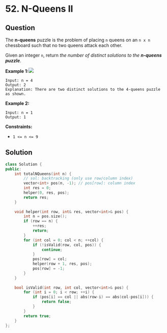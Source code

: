 # 52. N-Queens II

## Question

The **n-queens** puzzle is the problem of placing `n` queens on an `n x n` chessboard such that no two queens attack each other.

Given an integer `n`, return _the number of distinct solutions to the **n-queens puzzle**_.

**Example 1:**![](https://assets.leetcode.com/uploads/2020/11/13/queens.jpg)

```text
Input: n = 4
Output: 2
Explanation: There are two distinct solutions to the 4-queens puzzle as shown.
```

**Example 2:**

```text
Input: n = 1
Output: 1
```

**Constraints:**

* `1 <= n <= 9`

## Solution

```cpp
class Solution {
public:
    int totalNQueens(int n) {
        // sol: backtracking (only use row/column index)
        vector<int> pos(n, -1); // pos[row]: column index
        int res = 0;
        helper(0, res, pos);
        return res;
    }
    
    void helper(int row, int& res, vector<int>& pos) {
        int n = pos.size();
        if (row == n) {
            ++res;
            return;
        }
        for (int col = 0; col < n; ++col) {
            if (!isValid(row, col, pos)) {
                continue;
            }
            pos[row] = col;
            helper(row + 1, res, pos);
            pos[row] = -1;
        }
    }
    
    bool isValid(int row, int col, vector<int>& pos) {
        for (int i = 0; i < row; ++i) {
            if (pos[i] == col || abs(row-i) == abs(col-pos[i])) {
                return false;
            }
        }
        return true;
    }
};
```

